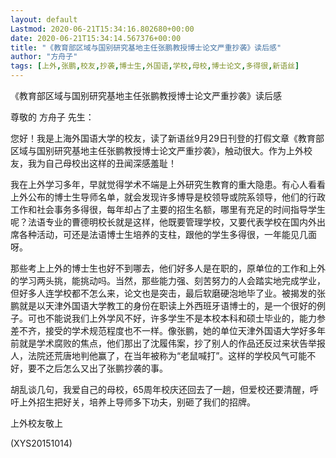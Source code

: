 ```yaml
---
layout: default
Lastmod: 2020-06-21T15:34:16.802680+00:00
date: 2020-06-21T15:34:14.567376+00:00
title: "《教育部区域与国别研究基地主任张鹏教授博士论文严重抄袭》读后感"
author: "方舟子"
tags: [上外,张鹏,校友,抄袭,博士生,外国语,学校,母校,博士论文,多得很,新语丝]
---
```


《教育部区域与国别研究基地主任张鹏教授博士论文严重抄袭》读后感

尊敬的 方舟子 先生：

您好！我是上海外国语大学的校友，读了新语丝9月29日刊登的打假文章《教育部区域与国别研究基地主任张鹏教授博士论文严重抄袭》，触动很大。作为上外校友，我为自己母校出这样的丑闻深感羞耻！

我在上外学习多年，早就觉得学术不端是上外研究生教育的重大隐患。有心人看看上外公布的博士生导师名单，就会发现许多博导是校领导或院系领导，他们的行政工作和社会事务多得很，每年却占了主要的招生名额，哪里有充足的时间指导学生呢？法语专业的曹德明校长就是这样，他既要管理学校，又要代表学校在国内外出席各种活动，可还是法语博士生培养的支柱，跟他的学生多得很，一年能见几面呀。

那些考上上外的博士生也好不到哪去，他们好多人是在职的，原单位的工作和上外的学习两头挑，能挑动吗。当然，那些能力强、刻苦努力的人会踏实地完成学业，但好多人连学校都不怎么来，论文也是突击，最后软磨硬泡地毕了业。被揭发的张鹏就是以天津外国语大学教工的身份在职读上外西班牙语博士的，是一个很好的例子。可也不能说我们上外学风不好，许多学生不是本校本科和硕士毕业的，能力参差不齐，接受的学术规范程度也不一样。像张鹏，她的单位天津外国语大学好多年前就是学术腐败的焦点，他们那出了沈履伟案，抄了别人的作品还反过来状告举报人，法院还荒唐地判他赢了，在当年被称为“老鼠喊打”。这样的学校风气可能不好，要不之后怎么又出了张鹏抄袭的事。

胡乱谈几句，我爱自己的母校，65周年校庆还回去了一趟，但爱校还要清醒，呼吁上外招生把好关，培养上导师多下功夫，别砸了我们的招牌。

上外校友敬上

(XYS20151014)

